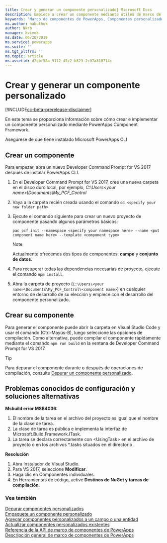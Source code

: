 ```yaml
---
title: Crear y generar un componente personalizado| Microsoft Docs
description: Empiece a crear un componente mediante útiles de marco de componentes de PowerApps
keywords: 'Marco de componentes de PowerApps, Componentes personalizados, Marco de componentes'
ms.author: nabuthuk
author: Nkrb
manager: kvivek
ms.date: 06/20/2019
ms.service: powerapps
ms.suite: ''
ms.tgt_pltfrm: ''
ms.topic: article
ms.assetid: d2cbf58a-9112-45c2-b823-2c07a310714c
---
```


# <a name="create-and-build-a-custom-component"></a>Crear y generar un componente personalizado

[!INCLUDE[cc-beta-prerelease-disclaimer](../../includes/cc-beta-prerelease-disclaimer.md)]

En este tema se proporciona información sobre cómo crear e implementar un componente personalizado mediante PowerApps Component Framework.

Asegúrese de que tiene instalado Microsoft PowerApps CLI

## <a name="create-a-new-component"></a>Crear un componente

Para empezar, abra un nuevo Developer Command Prompt for VS 2017 después de instalar PowerApps CLI.

1. En el Developer Command Prompt for VS 2017, cree una nueva carpeta en el disco duro local, por ejemplo, *C:\Users\<your name>\Documents\My_PCF_Control*
2. Vaya a la carpeta recién creada usando el comando `cd <specify your new folder path>`
3. Ejecute el comando siguiente para crear un nuevo proyecto de componente pasando algunos parámetros básicos:

    `pac pcf init --namespace <specify your namespace here> --name <put component name here> --template <component type>`
 
   > [!NOTE]
   > Actualmente ofrecemos dos tipos de componentes: **campo** y **conjunto de datos**.

4. Para recuperar todas las dependencias necesarias de proyecto, ejecute el comando `npm install`.
5. Abra la carpeta de proyecto (`C:\Users\<your name>\Documents\My_PCF_Control\<component name>`) en cualquier entorno de desarrollo de su elección y empiece con el desarrollo del componente personalizado.

## <a name="build-your-component"></a>Crear su componente

Para generar el componente puede abrir la carpeta en Visual Studio Code y usar el comando (Ctrl-Mayús-B), luego seleccione las opciones de compilación. Como alternativa, puede compilar el componente rápidamente mediante el comando `npm run build` en la ventana de Developer Command Prompt for VS 2017.

> [!TIP]
> Para depurar el componente durante o después de operaciones de compilación, consulte [Depurar un componente personalizado](debugging-custom-controls.md).

## <a name="known-configuration-issues-and-workarounds"></a>Problemas conocidos de configuración y soluciones alternativas

**Msbuild error MSB4036:**

1. El nombre de la tarea en el archivo del proyecto es igual que el nombre de la clase de tarea.
2. La clase de tarea es pública e implementa la interfaz de Microsoft.Build.Framework.ITask.
3. La tarea se declara correctamente con \<UsingTask> en el archivo de proyecto o en los archivos *.tasks situados en el directorio <path>.

**Resolución**

1. Abra Instalador de Visual Studio. 
1. Para VS 2017, seleccione **Modificar**. 
1. Haga clic en Componentes individuales.
1. En Herramientas de código, active **Destinos de NuGet y tareas de compilación**.

### <a name="see-also"></a>Vea también

[Depurar componentes personalizados](debugging-custom-controls.md)<br/>
[Empaquete un componente personalizado](import-custom-controls.md)<br/>
[Agregar componentes personalizados a un campo o una entidad](add-custom-controls-to-a-field-or-entity.md)<br/>
[Actualizar componentes personalizados existentes](updating-existing-controls.md)<br/>
[Referencia de la API de marco de componentes de PowerApps](reference/index.md)<br/>
[Descripción general de marco de componentes de PowerApps](overview.md)
